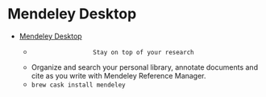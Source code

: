 # Mendeley Desktop
- [Mendeley Desktop](https://www.mendeley.com/reference-management/mendeley-desktop)
  -                      Stay on top of your research            
  - Organize and search your personal library, annotate documents and cite as you write with Mendeley Reference Manager.
  - `brew cask install mendeley`
